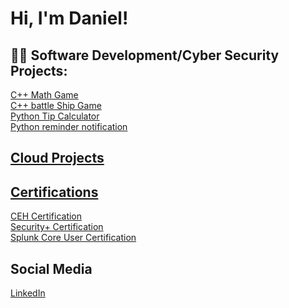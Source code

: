 <h1>Hi, I'm Daniel!

<h2>👨‍💻 Software Development/Cyber Security Projects:</h2>
<a href="https://github.com/itsdaniel188/C-math-game/tree/main">C++ Math Game</a><br>
<a href="https://github.com/itsdaniel188/CPP-battleship/tree/main">C++ battle Ship Game</a><br>
<a href="https://github.com/itsdaniel188/Tip-Calculator">Python Tip Calculator</a><br>
<a href="https://github.com/itsdaniel188/test.py">Python reminder notification

<h2>Cloud Projects</h2>

<h2> Certifications </h2>
<a href="ECC-CEH-Certificate.pdf">CEH Certification</a><br>
<a href="CompTIA Security+ ce certificate.pdf">Security+ Certification</a><br>
<a href="SPLUNK SCORE REPORT.pdf">Splunk Core User Certification</a>

<h2>Social Media</h2>
<p><a href="https://www.linkedin.com/in/daniel-rodriguez-b88a7b222/" target="_blank">LinkedIn</a><p/>
